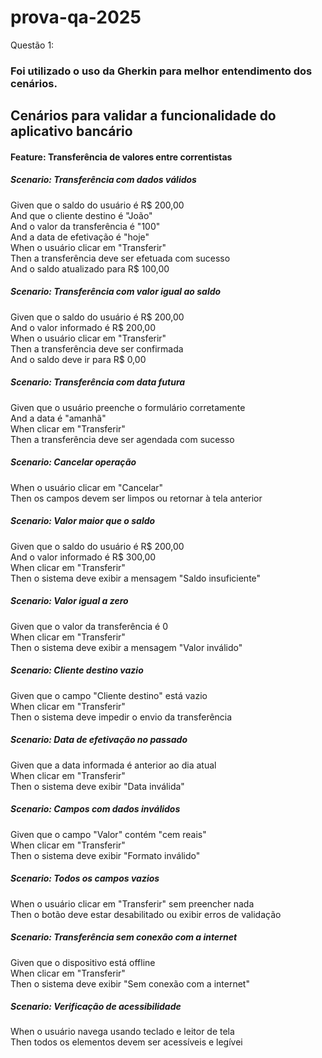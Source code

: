 # prova-qa-2025

Questão 1:

### Foi utilizado o uso da Gherkin para melhor entendimento dos cenários.

## Cenários para validar a funcionalidade do aplicativo bancário

#### Feature: Transferência de valores entre correntistas

##### Scenario: Transferência com dados válidos
Given que o saldo do usuário é R$ 200,00  
And que o cliente destino é "João"  
And o valor da transferência é "100"  
And a data de efetivação é "hoje"  
When o usuário clicar em "Transferir"  
Then a transferência deve ser efetuada com sucesso  
And o saldo atualizado para R$ 100,00  

##### Scenario: Transferência com valor igual ao saldo
Given que o saldo do usuário é R$ 200,00  
And o valor informado é R$ 200,00  
When o usuário clicar em "Transferir"  
Then a transferência deve ser confirmada  
And o saldo deve ir para R$ 0,00  

##### Scenario: Transferência com data futura
Given que o usuário preenche o formulário corretamente  
And a data é "amanhã"  
When clicar em "Transferir"  
Then a transferência deve ser agendada com sucesso  

##### Scenario: Cancelar operação
When o usuário clicar em "Cancelar"  
Then os campos devem ser limpos ou retornar à tela anterior  

##### Scenario: Valor maior que o saldo
Given que o saldo do usuário é R$ 200,00  
And o valor informado é R$ 300,00  
When clicar em "Transferir"  
Then o sistema deve exibir a mensagem "Saldo insuficiente"  

##### Scenario: Valor igual a zero
Given que o valor da transferência é 0  
When clicar em "Transferir"  
Then o sistema deve exibir a mensagem "Valor inválido"  

##### Scenario: Cliente destino vazio
Given que o campo "Cliente destino" está vazio  
When clicar em "Transferir"  
Then o sistema deve impedir o envio da transferência  

##### Scenario: Data de efetivação no passado
Given que a data informada é anterior ao dia atual  
When clicar em "Transferir"  
Then o sistema deve exibir "Data inválida"  

##### Scenario: Campos com dados inválidos
Given que o campo "Valor" contém "cem reais"  
When clicar em "Transferir"  
Then o sistema deve exibir "Formato inválido"  

##### Scenario: Todos os campos vazios
When o usuário clicar em "Transferir" sem preencher nada  
Then o botão deve estar desabilitado ou exibir erros de validação  

##### Scenario: Transferência sem conexão com a internet
Given que o dispositivo está offline  
When clicar em "Transferir"  
Then o sistema deve exibir "Sem conexão com a internet"  

##### Scenario: Verificação de acessibilidade
When o usuário navega usando teclado e leitor de tela  
Then todos os elementos devem ser acessíveis e legívei  
